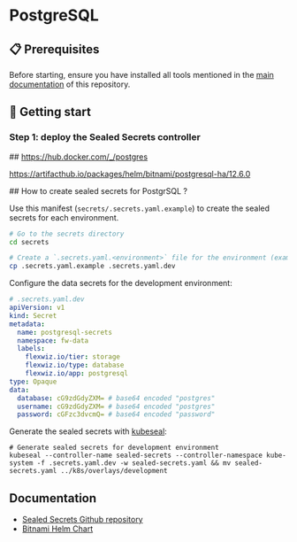 # PostgreSQL

## 📋 Prerequisites

Before starting, ensure you have installed all tools mentioned in the [main documentation](../../README.md#-prerequisites) of this repository.

## 🚀 Getting start

### Step 1: deploy the Sealed Secrets controller

## https://hub.docker.com/_/postgres

 https://artifacthub.io/packages/helm/bitnami/postgresql-ha/12.6.0

## How to create sealed secrets for PostgrSQL ?

Use this manifest (`secrets/.secrets.yaml.example`) to create the sealed secrets for each environment.


```bash
# Go to the secrets directory
cd secrets

# Create a `.secrets.yaml.<environment>` file for the environment (example: dev)
cp .secrets.yaml.example .secrets.yaml.dev

```
Configure the data secrets for the development environment:
```yaml
# .secrets.yaml.dev
apiVersion: v1
kind: Secret
metadata:
  name: postgresql-secrets
  namespace: fw-data
  labels:
    flexwiz.io/tier: storage
    flexwiz.io/type: database
    flexwiz.io/app: postgresql
type: Opaque
data:
  database: cG9zdGdyZXM= # base64 encoded "postgres"
  username: cG9zdGdyZXM= # base64 encoded "postgres"
  password: cGFzc3dvcmQ= # base64 encoded "password"
```

Generate the sealed secrets with [kubeseal](../../security/sealed-secrets/README.md#-getting-start):

```
# Generate sealed secrets for development environment
kubeseal --controller-name sealed-secrets --controller-namespace kube-system -f .secrets.yaml.dev -w sealed-secrets.yaml && mv sealed-secrets.yaml ../k8s/overlays/development
```


## Documentation

- [Sealed Secrets Github repository](https://github.com/bitnami-labs/sealed-secrets) 
- [Bitnami Helm Chart](https://artifacthub.io/packages/helm/bitnami/sealed-secrets)
